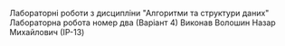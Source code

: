 Лабораторні роботи з дисципліни "Алгоритми та структури даних"
Лабораторна робота номер два (Варіант 4)
Виконав Волошин Назар Михайлович (ІP-13)      
